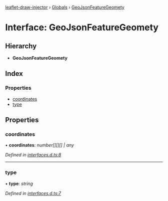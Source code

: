 [leaflet-draw-injector](../README.md) › [Globals](../globals.md) › [GeoJsonFeatureGeomety](geojsonfeaturegeomety.md)

# Interface: GeoJsonFeatureGeomety

## Hierarchy

* **GeoJsonFeatureGeomety**

## Index

### Properties

* [coordinates](geojsonfeaturegeomety.md#coordinates)
* [type](geojsonfeaturegeomety.md#type)

## Properties

###  coordinates

• **coordinates**: *number[][][] | any*

*Defined in [interfaces.d.ts:8](https://github.com/OpenCIAg/Ngx-Leaflet-Draw-Injector/blob/36832d2/projects/ngx-leaflet-draw-injector/src/lib/interfaces.d.ts#L8)*

___

###  type

• **type**: *string*

*Defined in [interfaces.d.ts:7](https://github.com/OpenCIAg/Ngx-Leaflet-Draw-Injector/blob/36832d2/projects/ngx-leaflet-draw-injector/src/lib/interfaces.d.ts#L7)*
